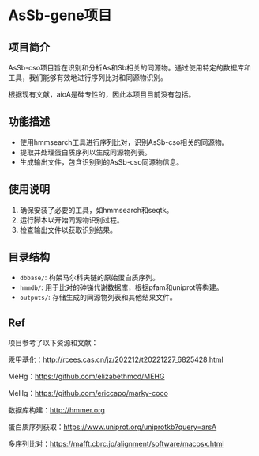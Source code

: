 # AsSb-gene项目

## 项目简介

AsSb-cso项目旨在识别和分析As和Sb相关的同源物。通过使用特定的数据库和工具，我们能够有效地进行序列比对和同源物识别。

根据现有文献，aioA是砷专性的，因此本项目目前没有包括。

## 功能描述

- 使用hmmsearch工具进行序列比对，识别AsSb-cso相关的同源物。
- 提取并处理蛋白质序列以生成同源物列表。
- 生成输出文件，包含识别到的AsSb-cso同源物信息。

## 使用说明

1. 确保安装了必要的工具，如hmmsearch和seqtk。
2. 运行脚本以开始同源物识别过程。
3. 检查输出文件以获取识别结果。

## 目录结构

- `dbbase/`: 构架马尔科夫链的原始蛋白质序列。
- `hmmdb/`: 用于比对的砷锑代谢数据库，根据pfam和uniprot等构建。
- `outputs/`: 存储生成的同源物列表和其他结果文件。

## Ref

项目参考了以下资源和文献：

汞甲基化：http://rcees.cas.cn/jz/202212/t20221227_6825428.html

MeHg：https://github.com/elizabethmcd/MEHG

MeHg：https://github.com/ericcapo/marky-coco

数据库构建：http://hmmer.org

蛋白质序列获取：https://www.uniprot.org/uniprotkb?query=arsA

多序列比对：https://mafft.cbrc.jp/alignment/software/macosx.html
